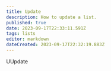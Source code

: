 ```yaml
---
title: Update
description: How to update a list.
published: true
date: 2023-09-17T22:33:11.591Z
tags: lists
editor: markdown
dateCreated: 2023-09-17T22:32:19.883Z
---
```


UUpdate